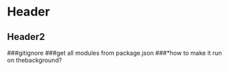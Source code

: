# Header
## Header2
###gitignore
###get all modules from package.json
###*how to make it run on thebackground?
